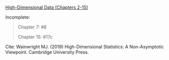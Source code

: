 <ins>High-Dimensional Data (Chapters 2-15)</ins> 

Incomplete:

>Chapter 7: #8
>
>Chapter 15: #17c

Cite: Wainwright MJ. (2019) High-Dimensional Statistics: A Non-Asymptotic Viewpoint. Cambridge University Press. 

